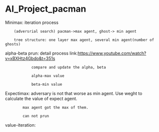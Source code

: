 # AI_Project_pacman
Minimax: 
        iteration process

        (adversrial search) pacman->max agent, ghost-> min agent

        tree structure: one layer max agent, several min agent(number of ghosts)

alpha-beta prun: 
                detail process link:https://www.youtube.com/watch?v=xBXHtz4Gbdo&t=351s

                compare and update the alpha, beta

                alpha-max value

                beta-min value

Expectimax: 
            adversary is not that worse as min agent. Use weght to calculate the value of expect agent.

            max agent got the max of them.

            can not prun

value-iteration:
